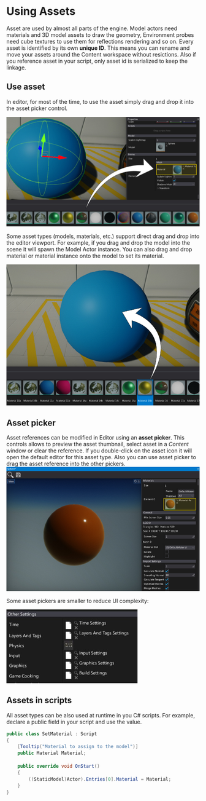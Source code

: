 # Using Assets

Asset are used by almost all parts of the engine.
Model actors need materials and 3D model assets to draw the geometry, Environment probes need cube textures to use them for reflections rendering and so on.
Every asset is identified by its own **unique ID**.
This means you can rename and move your assets around the Content workspace without resictions.
Also if you reference asset in your script, only asset id is serialized to keep the linkage.

## Use asset

In editor, for most of the time, to use the asset simply drag and drop it into the asset picker control.

![Apply material](../../graphics/materials/media/apply-material-2.jpg)

Some asset types (models, materials, etc.) support direct drag and drop into the editor viewport.
For example, if you drag and drop the model into the scene it will spawn the Model Actor instance.
You can also drag and drop material or material instance onto the model to set its material.

![Apply material](../../graphics/materials/media/apply-material-1.jpg)

## Asset picker

Asset references can be modified in Editor using an **asset picker**. This controls allows to preview the asset thumbnail, select asset in a *Content* window or clear the reference. If you double-click on the asset icon it will open the default editor for this asset type. Also you can use asset picker to drag the asset reference into the other pickers.
![Apply material](../../graphics/materials/media/apply-material-3.jpg)

Some asset pickers are smaller to reduce UI complexity:

![Small picker](media/small-settings.jpg)

## Assets in scripts

All asset types can be also used at runtime in you C# scripts. For example, declare a public field in your script and use the value.

```cs
public class SetMaterial : Script
{
    [Tooltip("Material to assign to the model")]
    public Material Material;

    public override void OnStart()
    {
        ((StaticModel)Actor).Entries[0].Material = Material;
    }
}
```
